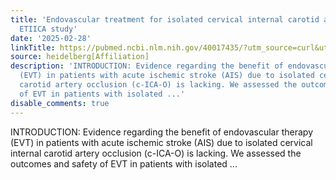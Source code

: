```yaml
---
title: 'Endovascular treatment for isolated cervical internal carotid artery occlusion:
  ETIICA study'
date: '2025-02-28'
linkTitle: https://pubmed.ncbi.nlm.nih.gov/40017435/?utm_source=curl&utm_medium=rss&utm_campaign=pubmed-2&utm_content=1FakS-2QOkCT8HsMOQP1bCRQ4YzyumYOmxmF0moLsQ3dFB1E9V&fc=20220326224207&ff=20250228171006&v=2.18.0.post9+e462414
source: heidelberg[Affiliation]
description: 'INTRODUCTION: Evidence regarding the benefit of endovascular therapy
  (EVT) in patients with acute ischemic stroke (AIS) due to isolated cervical internal
  carotid artery occlusion (c-ICA-O) is lacking. We assessed the outcomes and safety
  of EVT in patients with isolated ...'
disable_comments: true
---
```

INTRODUCTION: Evidence regarding the benefit of endovascular therapy (EVT) in patients with acute ischemic stroke (AIS) due to isolated cervical internal carotid artery occlusion (c-ICA-O) is lacking. We assessed the outcomes and safety of EVT in patients with isolated ...